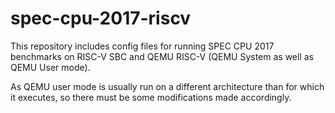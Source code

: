 # spec-cpu-2017-riscv
This repository includes config files for running SPEC CPU 2017 benchmarks on RISC-V SBC and QEMU RISC-V (QEMU System as well as QEMU User mode).

As QEMU user mode is usually run on a different architecture than for which it executes, so there must be some modifications made accordingly.
